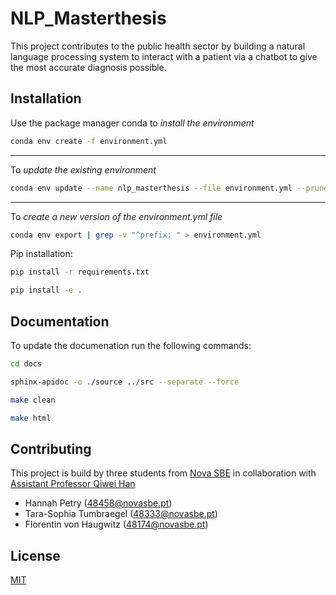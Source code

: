 # NLP_Masterthesis

This project contributes to the public health sector by building a natural language processing system to interact with a patient via a chatbot to give the most accurate diagnosis possible.

## Installation

Use the package manager conda to *install the environment*

```bash
conda env create -f environment.yml
```

---
To *update the existing environment*

```bash
conda env update --name nlp_masterthesis --file environment.yml --prune
```

---
To *create a new version of the environment.yml file*

```bash
conda env export | grep -v "^prefix: " > environment.yml
```

Pip installation:

```bash
pip install -r requirements.txt
```

```bash
pip install -e .
```

## Documentation

To update the documenation run the following commands:

```bash
cd docs
```

```bash
sphinx-apidoc -o ./source ../src --separate --force
```

```bash
make clean
```

```bash
make html
```

## Contributing

This project is build by three students from [Nova SBE](https://www.novasbe.unl.pt/en/) in collaboration with  [Assistant Professor Qiwei Han](https://www.novasbe.unl.pt/en/faculty-research/faculty/faculty-detail/id/137/qiwei-han)

- Hannah Petry (48458@novasbe.pt)
- Tara-Sophia Tumbraegel (48333@novasbe.pt)
- Florentin von Haugwitz (48174@novasbe.pt)

## License

[MIT](https://choosealicense.com/licenses/mit/)
